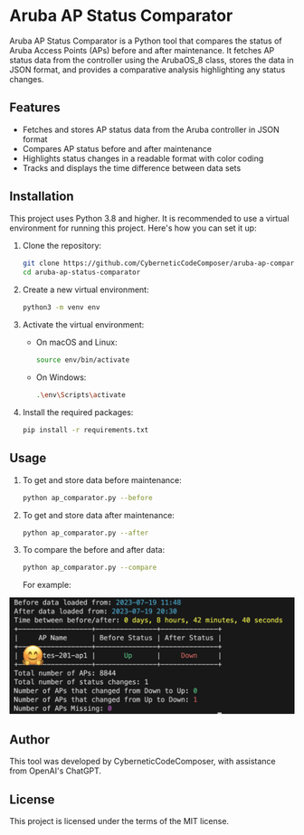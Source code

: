 # Aruba AP Status Comparator

Aruba AP Status Comparator is a Python tool that compares the status of Aruba Access Points (APs) before and after maintenance. It fetches AP status data from the controller using the ArubaOS_8 class, stores the data in JSON format, and provides a comparative analysis highlighting any status changes.

## Features

- Fetches and stores AP status data from the Aruba controller in JSON format
- Compares AP status before and after maintenance
- Highlights status changes in a readable format with color coding
- Tracks and displays the time difference between data sets

## Installation

This project uses Python 3.8 and higher. It is recommended to use a virtual environment for running this project. Here's how you can set it up:

1. Clone the repository:
   ```bash
   git clone https://github.com/CyberneticCodeComposer/aruba-ap-comparator.git
   cd aruba-ap-status-comparator
   ```

2. Create a new virtual environment:
   ```bash
   python3 -m venv env
   ```

3. Activate the virtual environment:
   - On macOS and Linux:
     ```bash
     source env/bin/activate
     ```
   - On Windows:
     ```bash
     .\env\Scripts\activate
     ```

4. Install the required packages:
   ```bash
   pip install -r requirements.txt
   ```

## Usage

1. To get and store data before maintenance:
   ```bash
   python ap_comparator.py --before
   ```

2. To get and store data after maintenance:
   ```bash
   python ap_comparator.py --after
   ```

3. To compare the before and after data:
   ```bash
   python ap_comparator.py --compare
   ```
   For example:

  ![Screenshot](Screenshot.png)

## Author

This tool was developed by CyberneticCodeComposer, with assistance from OpenAI's ChatGPT.

## License

This project is licensed under the terms of the MIT license.
